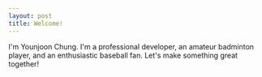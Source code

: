 ```yaml
---
layout: post
title: Welcome!
---
```


I'm Younjoon Chung. I'm a professional developer, an amateur badminton player, and an enthusiastic baseball fan. Let's make something great together!
